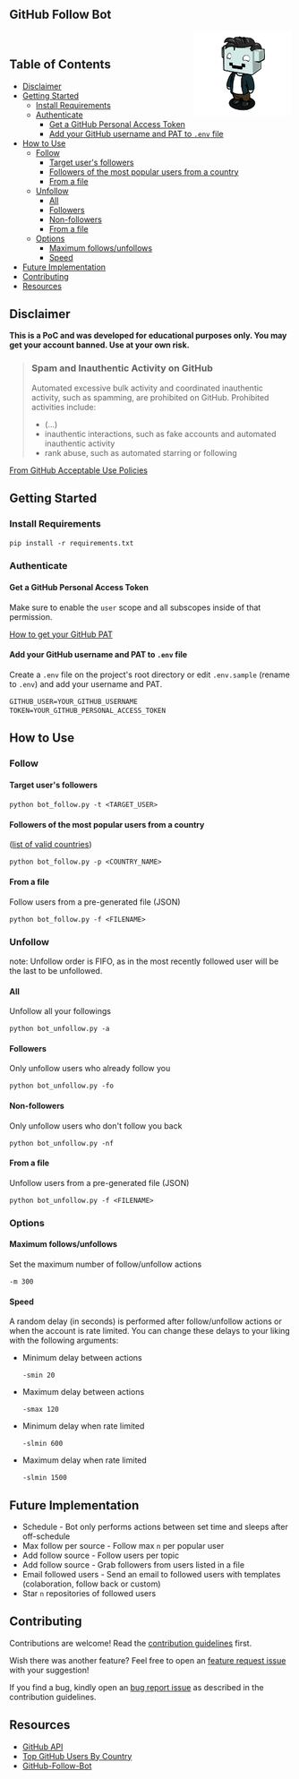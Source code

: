 <h2>GitHub Follow Bot</h2>&nbsp;<img align="right" width="35%" src="logo.png">

<h2> Table of Contents</h2>

- [Disclaimer](#disclaimer)
- [Getting Started](#getting-started)
	- [Install Requirements](#install-requirements)
	- [Authenticate](#authenticate)
		- [Get a GitHub Personal Access Token](#get-a-github-personal-access-token)
		- [Add your GitHub username and PAT to `.env` file](#add-your-github-username-and-pat-to-env-file)
- [How to Use](#how-to-use)
	- [Follow](#follow)
		- [Target user's followers](#target-users-followers)
		- [Followers of the most popular users from a country](#followers-of-the-most-popular-users-from-a-country)
		- [From a file](#from-a-file)
	- [Unfollow](#unfollow)
		- [All](#all)
		- [Followers](#followers)
		- [Non-followers](#non-followers)
		- [From a file](#from-a-file-1)
	- [Options](#options)
		- [Maximum follows/unfollows](#maximum-followsunfollows)
		- [Speed](#speed)
- [Future Implementation](#future-implementation)
- [Contributing](#contributing)
- [Resources](#resources)

## Disclaimer

**This is a PoC and was developed for educational purposes only. You may get your account banned. Use at your own risk.**

> ### Spam and Inauthentic Activity on GitHub
> Automated excessive bulk activity and coordinated inauthentic activity, such as spamming, are prohibited on GitHub. Prohibited activities include:
> - (...)
> - inauthentic interactions, such as fake accounts and automated inauthentic activity
> - rank abuse, such as automated starring or following

[From GitHub Acceptable Use Policies](https://docs.github.com/en/github/site-policy/github-acceptable-use-policies#4-spam-and-inauthentic-activity-on-github)

## Getting Started

### Install Requirements

```
pip install -r requirements.txt
```

### Authenticate

#### Get a GitHub Personal Access Token

Make sure to enable the `user` scope and all subscopes inside of that permission.

[How to get your GitHub PAT](https://help.github.com/en/github/authenticating-to-github/creating-a-personal-access-token-for-the-command-line)

#### Add your GitHub username and PAT to `.env` file

Create a `.env` file on the project's root directory or edit `.env.sample` (rename to `.env`) and add your username and PAT.

```
GITHUB_USER=YOUR_GITHUB_USERNAME
TOKEN=YOUR_GITHUB_PERSONAL_ACCESS_TOKEN
```

## How to Use

### Follow

#### Target user's followers
```
python bot_follow.py -t <TARGET_USER>
```
#### Followers of the most popular users from a country
([list of valid countries](https://github.com/gayanvoice/top-github-users#readme))
```
python bot_follow.py -p <COUNTRY_NAME>
```
#### From a file
Follow users from a pre-generated file (JSON)
```
python bot_follow.py -f <FILENAME>
```

### Unfollow

note: Unfollow order is FIFO, as in the most recently followed user will be the last to be unfollowed.

#### All
Unfollow all your followings
```
python bot_unfollow.py -a
```
#### Followers
Only unfollow users who already follow you
```
python bot_unfollow.py -fo
```
#### Non-followers
Only unfollow users who don't follow you back
```
python bot_unfollow.py -nf
```
#### From a file
Unfollow users from a pre-generated file (JSON)
```
python bot_unfollow.py -f <FILENAME>
```

### Options

#### Maximum follows/unfollows
Set the maximum number of follow/unfollow actions
```
-m 300
```

#### Speed

A random delay (in seconds) is performed after follow/unfollow actions or when the account is rate limited.
You can change these delays to your liking with the following arguments:

- Minimum delay between actions
	```
	-smin 20
	```
- Maximum delay between actions
	```
	-smax 120
	```
- Minimum delay when rate limited
	```
	-slmin 600
	```
- Maximum delay when rate limited
	```
	-slmin 1500
	```

## Future Implementation

- Schedule - Bot only performs actions between set time and sleeps after off-schedule
- Max follow per source - Follow max `n` per popular user
- Add follow source - Follow users per topic
- Add follow source - Grab followers from users listed in a file
- Email followed users - Send an email to followed users with templates (colaboration, follow back or custom)
- Star `n` repositories of followed users

## Contributing

Contributions are welcome! Read the [contribution guidelines](https://github.com/Correia-jpv/.github/blob/main/CONTRIBUTING.md#contributing) first.

Wish there was another feature? Feel free to open an [feature request issue](/../../issues/new?assignees=Correia-jpv&labels=enhancement&template=feature-request.md&title=%5BREQUEST%5D) with your suggestion!

If you find a bug, kindly open an [bug report issue](/../../issues/new?assignees=Correia-jpv&labels=bug&template=bug_report.md&title=%5BBUG%5D) as described in the contribution guidelines.

## Resources

- [GitHub API](https://docs.github.com/en/rest)
- [Top GitHub Users By Country](https://github.com/gayanvoice/top-github-users)
- [GitHub-Follow-Bot](https://github.com/TheDarkAssassins/Github-Follow-Bot)
